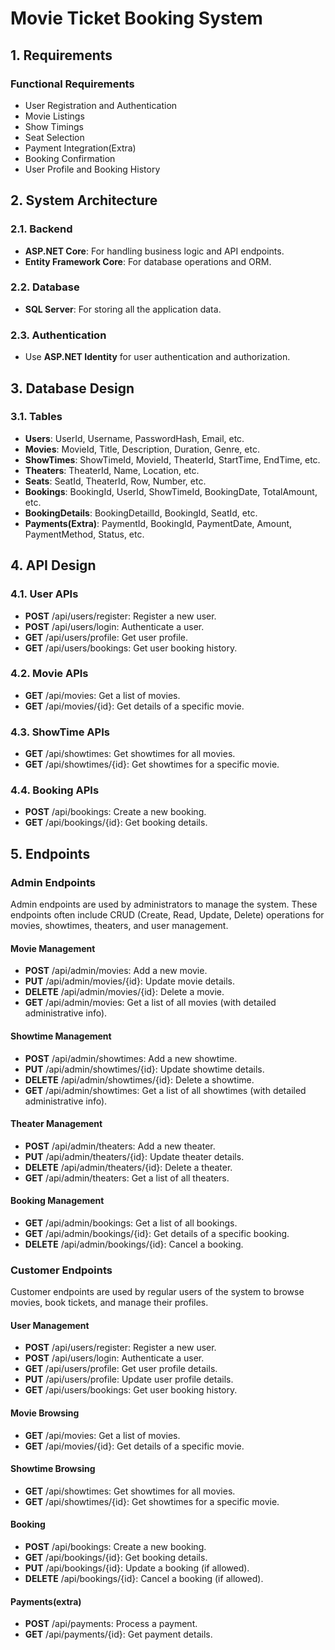 # Movie Ticket Booking System

## 1. Requirements

### Functional Requirements

- User Registration and Authentication
- Movie Listings
- Show Timings
- Seat Selection
- Payment Integration(Extra)
- Booking Confirmation
- User Profile and Booking History

## 2. System Architecture
### 2.1. Backend

- **ASP.NET Core**: For handling business logic and API endpoints.
- **Entity Framework Core**: For database operations and ORM.

### 2.2. Database

- **SQL Server**: For storing all the application data.

### 2.3. Authentication

- Use **ASP.NET Identity** for user authentication and authorization.

## 3. Database Design

### 3.1. Tables

- **Users**: UserId, Username, PasswordHash, Email, etc.
- **Movies**: MovieId, Title, Description, Duration, Genre, etc.
- **ShowTimes**: ShowTimeId, MovieId, TheaterId, StartTime, EndTime, etc.
- **Theaters**: TheaterId, Name, Location, etc.
- **Seats**: SeatId, TheaterId, Row, Number, etc.
- **Bookings**: BookingId, UserId, ShowTimeId, BookingDate, TotalAmount, etc.
- **BookingDetails**: BookingDetailId, BookingId, SeatId, etc.
- **Payments(Extra)**: PaymentId, BookingId, PaymentDate, Amount, PaymentMethod, Status, etc.

## 4. API Design

### 4.1. User APIs

- **POST** /api/users/register: Register a new user.
- **POST** /api/users/login: Authenticate a user.
- **GET** /api/users/profile: Get user profile.
- **GET** /api/users/bookings: Get user booking history.

### 4.2. Movie APIs

- **GET** /api/movies: Get a list of movies.
- **GET** /api/movies/{id}: Get details of a specific movie.

### 4.3. ShowTime APIs

- **GET** /api/showtimes: Get showtimes for all movies.
- **GET** /api/showtimes/{id}: Get showtimes for a specific movie.

### 4.4. Booking APIs

- **POST** /api/bookings: Create a new booking.
- **GET** /api/bookings/{id}: Get booking details.

## 5. Endpoints

### Admin Endpoints
Admin endpoints are used by administrators to manage the system. These endpoints often include CRUD (Create, Read, Update, Delete) operations for movies, showtimes, theaters, and user management.
#### Movie Management
- **POST** /api/admin/movies: Add a new movie.
- **PUT** /api/admin/movies/{id}: Update movie details.
- **DELETE** /api/admin/movies/{id}: Delete a movie.
- **GET** /api/admin/movies: Get a list of all movies (with detailed administrative info).

#### Showtime Management
- **POST** /api/admin/showtimes: Add a new showtime.
- **PUT** /api/admin/showtimes/{id}: Update showtime details.
- **DELETE** /api/admin/showtimes/{id}: Delete a showtime.
- **GET** /api/admin/showtimes: Get a list of all showtimes (with detailed administrative info).

#### Theater Management
- **POST** /api/admin/theaters: Add a new theater.
- **PUT** /api/admin/theaters/{id}: Update theater details.
- **DELETE** /api/admin/theaters/{id}: Delete a theater.
- **GET** /api/admin/theaters: Get a list of all theaters.

#### Booking Management
- **GET** /api/admin/bookings: Get a list of all bookings.
- **GET** /api/admin/bookings/{id}: Get details of a specific booking.
- **DELETE** /api/admin/bookings/{id}: Cancel a booking.

### Customer Endpoints
Customer endpoints are used by regular users of the system to browse movies, book tickets, and manage their profiles.
#### User Management
- **POST** /api/users/register: Register a new user.
- **POST** /api/users/login: Authenticate a user.
- **GET** /api/users/profile: Get user profile details.
- **PUT** /api/users/profile: Update user profile details.
- **GET** /api/users/bookings: Get user booking history.

#### Movie Browsing
- **GET** /api/movies: Get a list of movies.
- **GET** /api/movies/{id}: Get details of a specific movie.

#### Showtime Browsing
- **GET** /api/showtimes: Get showtimes for all movies.
- **GET** /api/showtimes/{id}: Get showtimes for a specific movie.

#### Booking
- **POST** /api/bookings: Create a new booking.
- **GET** /api/bookings/{id}: Get booking details.
- **PUT** /api/bookings/{id}: Update a booking (if allowed).
- **DELETE** /api/bookings/{id}: Cancel a booking (if allowed).

#### Payments(extra)
- **POST** /api/payments: Process a payment.
- **GET** /api/payments/{id}: Get payment details.